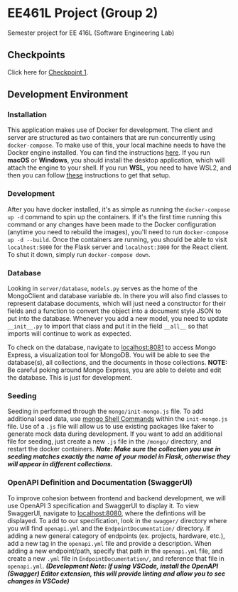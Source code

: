 # EE461L Project (Group 2)

Semester project for EE 416L (Software Engineering Lab)

## Checkpoints
Click here for [Checkpoint 1](https://github.com/JimothyGreene/EE461L-Group2-FinalProject/blob/main/docs/Phase%201.md).

## Development Environment

### Installation

This application makes use of Docker for development. The client and server are structured as two containers that are run concurrently using `docker-compose`. To make use of this, your local machine needs to have the Docker engine installed. You can find the instructions [here](https://docs.docker.com/engine/install/). If you run **macOS** or **Windows**, you should install the desktop application, which will attach the engine to your shell. If you run **WSL**, you need to have WSL2, and then you can follow [these](https://docs.docker.com/docker-for-windows/wsl/) instructions to get that setup.

### Development

After you have docker installed, it's as simple as running the `docker-compose up -d` command to spin up the containers. If it's the first time running this command or any changes have been made to the Docker configuration (anytime you need to rebuild the images), you'll need to run `docker-compose up -d --build`. Once the containers are running, you should be able to visit `localhost:5000` for the Flask server and `localhost:3000` for the React client. To shut it down, simply run `docker-compose down`.

### Database

Looking in `server/database`, `models.py` serves as the home of the MongoClient and database variable `db`. In there you will also find classes to represent database documents, which will just need a constructor for their fields and a function to convert the object into a document style JSON to put into the database. Whenever you add a new model, you need to update `__init__.py` to import that class and put it in the field `__all__` so that imports will continue to work as expected.


To check on the database, navigate to [localhost:8081](localhost:8081) to access Mongo Express, a visualization tool for MongoDB. You will be able to see the database(s), all collections, and the documents in those collections. **NOTE:** Be careful poking around Mongo Express, you are able to delete and edit the database. This is just for development.

### Seeding

Seeding in performed through the `mongo/init-mongo.js` file. To add additional seed data, use [mongo Shell Commands](https://docs.mongodb.com/manual/reference/method/) within the `init-mongo.js` file. Use of a `.js` file will allow us to use existing packages like faker to generate mock data during development. If you want to add an additional file for seeding, just create a new `.js` file in the `/mongo/` directory, and restart the docker containers.
 ***Note: Make sure the collection you use in seeding matches exactly the name of your model in Flask, otherwise they will appear in different collections.***

### OpenAPI Definition and Documentation (SwaggerUI)

To improve cohesion between frontend and backend development, we will use OpenAPI 3 specification and SwaggerUI to display it. To view SwaggerUI, navigate to [localhost:8080](localhost:8080), where the defintions will be displayed. To add to our specification, look in the `swagger/` directory where you will find `openapi.yml` and the `EndpointDocumentation/` directory. If adding a new general category of endpoints (ex. projects, hardware, etc.), add a new tag in the `openapi.yml` file and provide a description. When adding a new endpoint/path, specify that path in the `openapi.yml` file, and create a new `.yml` file in `EndpointDocumentation/`, and reference that file in `openapi.yml`.
***(Development Note: If using VSCode, install the OpenAPI (Swagger) Editor extension, this will provide linting and allow you to see changes in VSCode)***
